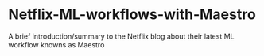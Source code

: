 # Netflix-ML-workflows-with-Maestro
A brief introduction/summary to the Netflix blog about their latest ML workflow knowns as Maestro

